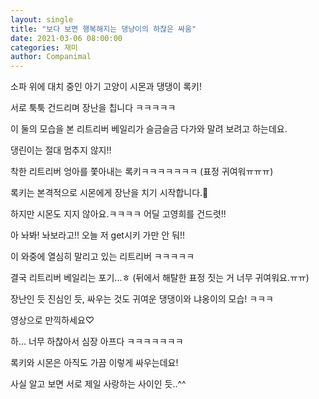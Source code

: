 ```yaml
---
layout: single
title: "보다 보면 행복해지는 댕냥이의 하찮은 싸움"
date: 2021-03-06 08:00:00
categories: 재미
author: Companimal
---
```


소파 위에 대치 중인 아기 고양이 시몬과 댕댕이 록키!

서로 툭툭 건드리며 장난을 칩니다 ㅋㅋㅋㅋㅋ

이 둘의 모습을 본 리트리버 베일리가 슬금슬금 다가와 말려 보려고 하는데요.

댕린이는 절대 멈추지 않지!!

착한 리트리버 엉아를 쫓아내는 록키ㅋㅋㅋㅋㅋㅋㅋ (표정 귀여워ㅠㅠㅠ)

록키는 본격적으로 시몬에게 장난을 치기 시작합니다.🤣

하지만 시몬도 지지 않아요.ㅋㅋㅋㅋ 어딜 고영희를 건드렷!!

아 놔봐! 놔보라고!! 오늘 저 get시키 가만 안 둬!!

이 와중에 열심히 말리고 있는 리트리버 ㅋㅋㅋㅋㅋ

결국 리트리버 베일리는 포기...ㅎ (뒤에서 해탈한 표정 짓는 거 너무 귀여워요.ㅠㅠ)

장난인 듯 진심인 듯, 싸우는 것도 귀여운 댕댕이와 냐옹이의 모습! ㅋㅋㅋ

영상으로 만끽하세요♡

하... 너무 하찮아서 심장 아프다 ㅋㅋㅋㅋㅋㅋㅋ

록키와 시몬은 아직도 가끔 이렇게 싸우는데요!

사실 알고 보면 서로 제일 사랑하는 사이인 듯..^^
